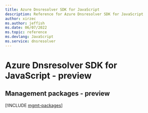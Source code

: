 ```yaml
---
title: Azure Dnsresolver SDK for JavaScript
description: Reference for Azure Dnsresolver SDK for JavaScript
author: xirzec
ms.author: jeffish
ms.date: 06/07/2022
ms.topic: reference
ms.devlang: JavaScript
ms.service: dnsresolver
---
```

# Azure Dnsresolver SDK for JavaScript - preview
## Management packages - preview
[!INCLUDE [mgmt-packages](dnsresolver-mgmt-index.md)]
